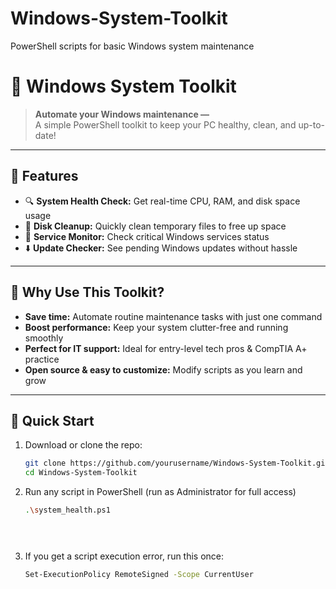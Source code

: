 # Windows-System-Toolkit
PowerShell scripts for basic Windows system maintenance
# 🚀 Windows System Toolkit

> **Automate your Windows maintenance —**  
> A simple PowerShell toolkit to keep your PC healthy, clean, and up-to-date!  

---

## 🌟 Features

- 🔍 **System Health Check:** Get real-time CPU, RAM, and disk space usage  
- 🧹 **Disk Cleanup:** Quickly clean temporary files to free up space  
- 🔧 **Service Monitor:** Check critical Windows services status  
- ⬇️ **Update Checker:** See pending Windows updates without hassle  

---

## 🎯 Why Use This Toolkit?

- **Save time:** Automate routine maintenance tasks with just one command  
- **Boost performance:** Keep your system clutter-free and running smoothly  
- **Perfect for IT support:** Ideal for entry-level tech pros & CompTIA A+ practice  
- **Open source & easy to customize:** Modify scripts as you learn and grow  

---

## 🚀 Quick Start

1. Download or clone the repo:

   ```bash
   git clone https://github.com/yourusername/Windows-System-Toolkit.git
   cd Windows-System-Toolkit
2. Run any script in PowerShell (run as Administrator for full access)
   ```bash
   .\system_health.ps1


  
3. If you get a script execution error, run this once:
   ```bash
   Set-ExecutionPolicy RemoteSigned -Scope CurrentUser
